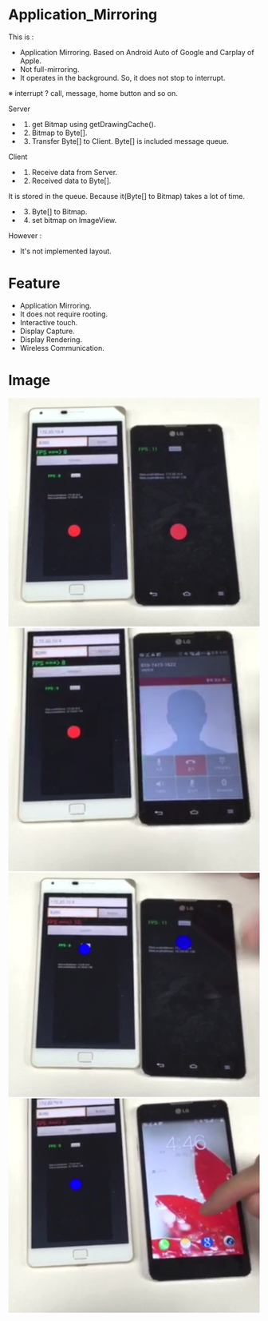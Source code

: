 # Application_Mirroring
This is : 
* Application Mirroring. Based on Android Auto of Google and Carplay of Apple.
* Not full-mirroring.
* It operates in the background. So, it does not stop to interrupt.

※ interrupt ? call, message, home button and so on.

Server
* 1. get Bitmap using getDrawingCache(). 
* 2. Bitmap to Byte[].
* 3. Transfer Byte[] to Client. Byte[] is included message queue.


Client
* 1. Receive data from Server.
* 2. Received data to Byte[]. 

It is stored in the queue. Because it(Byte[] to Bitmap) takes a lot of time.
* 3. Byte[] to Bitmap.
* 4. set bitmap on ImageView.

However :
* It's not implemented layout.

# Feature
* Application Mirroring.
* It does not require rooting.
* Interactive touch.
* Display Capture.
* Display Rendering.
* Wireless Communication.


# Image
![alt tag](https://github.com/zerstyu/Application_Mirroring/blob/master/appmirroring1.PNG)
![alt tag](https://github.com/zerstyu/Application_Mirroring/blob/master/appmirroring2.PNG)
![alt tag](https://github.com/zerstyu/Application_Mirroring/blob/master/appmirroring3.PNG)
![alt tag](https://github.com/zerstyu/Application_Mirroring/blob/master/appmirroring4.PNG)
